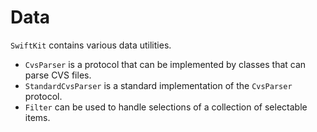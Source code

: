 # Data

`SwiftKit` contains various data utilities.

* `CvsParser` is a protocol that can be implemented by classes that can parse CVS files.
* `StandardCvsParser` is a standard implementation of the `CvsParser` protocol.
* `Filter` can be used to handle selections of a collection of selectable items.
